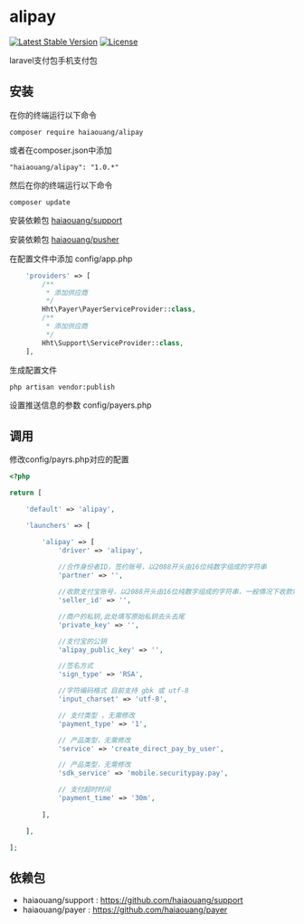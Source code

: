 # alipay
[![Latest Stable Version](http://www.maiguoer.com/haiaouang/alipay/stable.svg)](https://packagist.org/packages/haiaouang/alipay)
[![License](http://www.maiguoer.com/haiaouang/alipay/license.svg)](https://packagist.org/packages/haiaouang/alipay)

laravel支付包手机支付包

## 安装

在你的终端运行以下命令

`composer require haiaouang/alipay`

或者在composer.json中添加

`"haiaouang/alipay": "1.0.*"`

然后在你的终端运行以下命令

`composer update`

安装依赖包 [haiaouang/support](https://github.com/haiaouang/support)

安装依赖包 [haiaouang/pusher](https://github.com/haiaouang/pusher)

在配置文件中添加 config/app.php

```php
    'providers' => [
        /**
         * 添加供应商
         */
        Hht\Payer\PayerServiceProvider::class,
        /**
         * 添加供应商
         */
        Hht\Support\ServiceProvider::class,
    ],
```

生成配置文件

`php artisan vendor:publish`

设置推送信息的参数 config/payers.php

## 调用

修改config/payrs.php对应的配置

```php
<?php

return [

    'default' => 'alipay',

    'launchers' => [

        'alipay' => [
			'driver' => 'alipay',
			
			//合作身份者ID，签约账号，以2088开头由16位纯数字组成的字符串
			'partner' => '',

			//收款支付宝账号，以2088开头由16位纯数字组成的字符串，一般情况下收款账号就是签约账号
			'seller_id' => '',

			//商户的私钥,此处填写原始私钥去头去尾
			'private_key' => '',

			//支付宝的公钥
			'alipay_public_key' => '',

			//签名方式
			'sign_type' => 'RSA',

			//字符编码格式 目前支持 gbk 或 utf-8
			'input_charset' => 'utf-8',

			// 支付类型 ，无需修改
			'payment_type' => '1',

			// 产品类型，无需修改
			'service' => 'create_direct_pay_by_user',

			// 产品类型，无需修改
			'sdk_service' => 'mobile.securitypay.pay',

			// 支付超时时间
			'payment_time' => '30m',
	
        ],

    ],

];
```

## 依赖包

* haiaouang/support : https://github.com/haiaouang/support
* haiaouang/payer : https://github.com/haiaouang/payer
